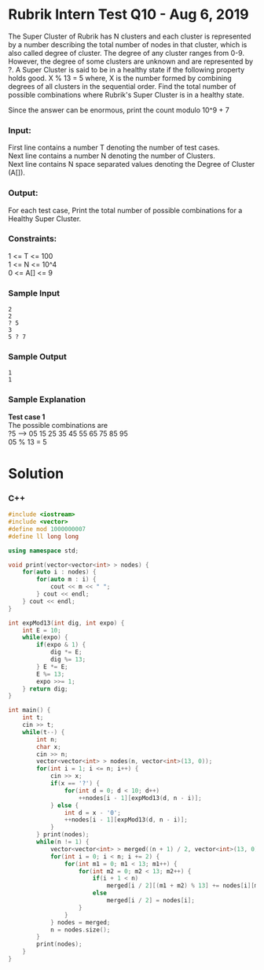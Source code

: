 # Rubrik Intern Test Q10 - Aug 6, 2019

The Super Cluster of Rubrik has N clusters and each cluster is represented by a number describing the total number of nodes in that cluster, which is also called degree of cluster. The degree of any cluster ranges from 0-9. However, the degree of some clusters are unknown and are represented by ?. A Super Cluster is said to be in a healthy state if the following property holds good. X % 13 = 5 where, X is the number formed by combining degrees of all clusters in the sequential order. Find the total number of possible combinations where Rubrik's Super Cluster is in a healthy state.

Since the answer can be enormous, print the count modulo 10^9 + 7

### **Input:**
First line contains a number T denoting the number of test cases.\
Next line contains a number N denoting the number of Clusters.\
Next line contains N space separated values denoting the Degree of Cluster (A[]).

### **Output:**
For each test case, Print the total number of possible combinations for a Healthy Super Cluster.

### **Constraints:**
1 <= T <= 100\
1 <= N <= 10^4\
0 <= A[] <= 9

### **Sample Input**
    2
    2
    ? 5
    3
    5 ? 7

### **Sample Output**
    1
    1

### **Sample Explanation**
**Test case 1**\
The possible combinations are\
?5 --> 05 15 25 35 45 55 65 75 85 95\
05 % 13 = 5

# Solution
### **C++**
```cpp
#include <iostream>
#include <vector>
#define mod 1000000007
#define ll long long

using namespace std;

void print(vector<vector<int> > nodes) {
    for(auto i : nodes) {
        for(auto m : i) {
            cout << m << " ";
        } cout << endl;
    } cout << endl;
}

int expMod13(int dig, int expo) {
    int E = 10;
    while(expo) {
        if(expo & 1) {
            dig *= E;
            dig %= 13;
        } E *= E;
        E %= 13;
        expo >>= 1;
    } return dig;
}

int main() {
    int t;
    cin >> t;
    while(t--) {
        int n;
        char x;
        cin >> n;
        vector<vector<int> > nodes(n, vector<int>(13, 0));
        for(int i = 1; i <= n; i++) {
            cin >> x;
            if(x == '?') {
                for(int d = 0; d < 10; d++)
                    ++nodes[i - 1][expMod13(d, n - i)];
            } else {
                int d = x - '0';
                ++nodes[i - 1][expMod13(d, n - i)];
            }
        } print(nodes);
        while(n != 1) {
            vector<vector<int> > merged((n + 1) / 2, vector<int>(13, 0));
            for(int i = 0; i < n; i += 2) {
                for(int m1 = 0; m1 < 13; m1++) {
                    for(int m2 = 0; m2 < 13; m2++) {
                        if(i + 1 < n)
                            merged[i / 2][(m1 + m2) % 13] += nodes[i][m1] * nodes[i + 1][m2];
                        else
                            merged[i / 2] = nodes[i];
                    }
                } 
            } nodes = merged;
            n = nodes.size();
        }
        print(nodes);
    }
}
```